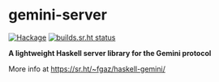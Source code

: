 # gemini-server

[![Hackage](https://img.shields.io/hackage/v/gemini-server.svg)](https://hackage.haskell.org/package/gemini-server)
[![builds.sr.ht status](https://builds.sr.ht/~fgaz/gemini-server.svg)](https://builds.sr.ht/~fgaz/gemini-server?)

**A lightweight Haskell server library for the Gemini protocol**

More info at https://sr.ht/~fgaz/haskell-gemini/

